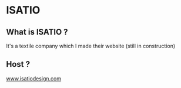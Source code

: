 # ISATIO

## What is ISATIO ?
It's a textile company which I made their website (still in construction)

## Host ?
www.isatiodesign.com
